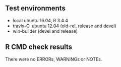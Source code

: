 ## Test environments
* local ubuntu 16.04, R 3.4.4
* travis-CI ubuntu 12.04 (old-rel, release and devel)
* win-builder (devel and release)

## R CMD check results
There were no ERRORs, WARNINGs or NOTEs.

